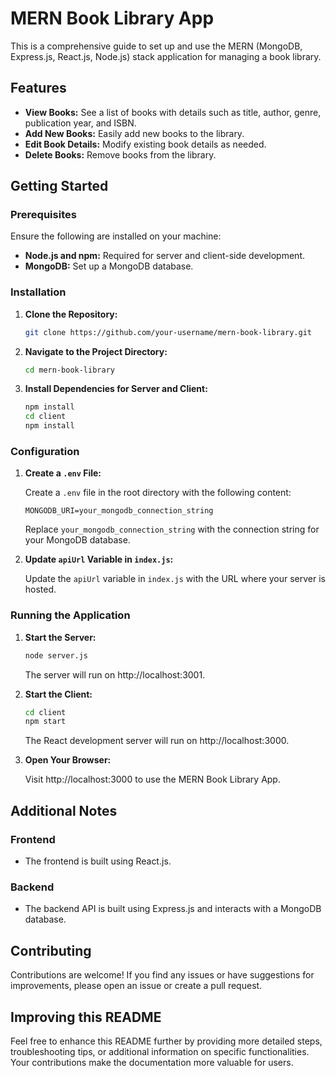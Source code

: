 # MERN Book Library App

This is a comprehensive guide to set up and use the MERN (MongoDB, Express.js, React.js, Node.js) stack application for managing a book library.

## Features

- **View Books:** See a list of books with details such as title, author, genre, publication year, and ISBN.
- **Add New Books:** Easily add new books to the library.
- **Edit Book Details:** Modify existing book details as needed.
- **Delete Books:** Remove books from the library.

## Getting Started

### Prerequisites

Ensure the following are installed on your machine:

- **Node.js and npm:** Required for server and client-side development.
- **MongoDB:** Set up a MongoDB database.

### Installation

1. **Clone the Repository:**

    ```bash
    git clone https://github.com/your-username/mern-book-library.git
    ```

2. **Navigate to the Project Directory:**

    ```bash
    cd mern-book-library
    ```

3. **Install Dependencies for Server and Client:**

    ```bash
    npm install
    cd client
    npm install
    ```

### Configuration

1. **Create a `.env` File:**

    Create a `.env` file in the root directory with the following content:

    ```env
    MONGODB_URI=your_mongodb_connection_string
    ```

    Replace `your_mongodb_connection_string` with the connection string for your MongoDB database.

2. **Update `apiUrl` Variable in `index.js`:**

    Update the `apiUrl` variable in `index.js` with the URL where your server is hosted.

### Running the Application

1. **Start the Server:**

    ```bash
    node server.js
    
    ```

    The server will run on http://localhost:3001.

2. **Start the Client:**

    ```bash
    cd client
    npm start
    ```

    The React development server will run on http://localhost:3000.

3. **Open Your Browser:**

    Visit http://localhost:3000 to use the MERN Book Library App.

## Additional Notes

### Frontend

- The frontend is built using React.js.

### Backend

- The backend API is built using Express.js and interacts with a MongoDB database.

## Contributing

Contributions are welcome! If you find any issues or have suggestions for improvements, please open an issue or create a pull request.

## Improving this README

Feel free to enhance this README further by providing more detailed steps, troubleshooting tips, or additional information on specific functionalities. Your contributions make the documentation more valuable for users.
